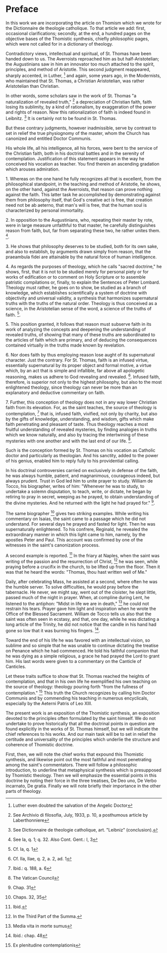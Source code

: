 # Preface

In this work we are incorporating the article on Thomism which we wrote for the Dictionnaire de theologie catholique. To that article we add: first, occasional clarifications; secondly, at the end, a hundred pages on the objective bases of the Thomistic synthesis, chiefly philosophic pages, which were not called for in a dictionary of theology.

Contradictory views, intellectual and spiritual, of St. Thomas have been handed down to us. The Averroists reproached him as but half-Aristotelian; the Augustinians saw in him an innovator too much attached to the spirit, principles, and method of Aristotle. This second judgment reappeared, sharply accented, in Luther, [^1] and again, some years ago, in the Modernists, who maintained that St. Thomas, a Christian Aristotelian, was rather Aristotelian than Christian.

In other words, some scholars saw in the work of St. Thomas "a naturalization of revealed truth," [^2] a depreciation of Christian faith, faith losing its sublimity, by a kind of rationalism, by exaggeration of the power and rights of reason. Now this rationalization of faith is indeed found in Leibnitz. [^3] It is certainly not to be found in St. Thomas.

But these contrary judgments, however inadmissible, serve by contrast to set in relief the true physiognomy of the master, whom the Church has canonized and entitled Doctor Communis.

His whole life, all his intelligence, all his forces, were bent to the service of the Christian faith, both in his doctrinal battles and in the serenity of contemplation. Justification of this statement appears in the way he conceived his vocation as teacher. You find therein an ascending gradation which arouses admiration.

1\. Whereas on the one hand he fully recognizes all that is excellent, from the philosophical standpoint, in the teaching and method of Aristotle, he shows, on the other hand, against the Averroists, that reason can prove nothing against the faith. This latter task he accomplished by demonstrating against them from philosophy itself, that God's creative act is free, that creation need not be ab aeterno, that man's will is free, that the human soul is characterized by personal immortality.

2\. In opposition to the Augustinians, who, repeating their master by rote, were in large measure unfaithful to that master, he carefully distinguishes reason from faith, but, far from separating these two, he rather unites them. [^4].

3\. He shows that philosophy deserves to be studied, both for its own sake, and also to establish, by arguments drawn simply from reason, that the praeambula fidei are attainable by the natural force of human intelligence.

4\. As regards the purposes of theology, which he calls "sacred doctrine," he shows, first, that it is not to be studied merely for personal piety or for works of edification or to comment on Holy Scripture or to assemble patristic compilations or, finally, to explain the Sentences of Peter Lombard. Theology must rather, he goes on to show, be studied as a branch of knowledge, which establishes scientifically a system of doctrine with objectivity and universal validity, a synthesis that harmonizes supernatural truths with the truths of the natural order. Theology is thus conceived as a science, in the Aristotelian sense of the word, a science of the truths of faith. [^5].

5\. This position granted, it follows that reason must subserve faith in its work of analyzing the concepts and deepening the understanding of revealed truths, of showing that many of these truths are subordinated to the articles of faith which are primary, and of deducing the consequences contained virtually in the truths made known by revelation.

6\. Nor does faith by thus employing reason lose aught of its supernatural character. Just the contrary. For St. Thomas, faith is an infused virtue, essentially supernatural by its proper object and formal motive, a virtue which, by an act that is simple and infallible, far above all apologetic reasoning, makes us adhere to God revealing and revealed. [^6]. Infused faith, therefore, is superior not only to the highest philosophy, but also to the most enlightened theology, since theology can never be more than an explanatory and deductive commentary on faith.

7\. Further, this conception of theology does not in any way lower Christian faith from its elevation. For, as the saint teaches, the source of theology is contemplation, [^7] that is, infused faith, vivified, not only by charity, but also by the gifts of knowledge, understanding, and wisdom, gifts which make faith penetrating and pleasant of taste. Thus theology reaches a most fruitful understanding of revealed mysteries, by finding analogies in truths which we know naturally, and also by tracing the intertwining of these mysteries with one another and with the last end of our life. [^8].

Such is the conception formed by St. Thomas on his vocation as Catholic doctor and particularly as theologian. And his sanctity, added to the power of his genius, enabled him to reply fully to his providential calling.

In his doctrinal controversies carried on exclusively in defense of the faith, he was always humble, patient, and magnanimous, courageous indeed, but always prudent. Trust in God led him to unite prayer to study. William de Tocco, his biographer, writes of him: "Whenever he was to study, to undertake a solemn disputation, to teach, write, or dictate, he began by retiring to pray in secret, weeping as he prayed, to obtain understanding of the divine mysteries. And he returned with the light he had prayed for." [^9].

The same biographer [^10] gives two striking examples. While writing his commentary on Isaias, the saint came to a passage which he did not understand. For several days he prayed and fasted for light. Then he was supernaturally enlightened. To his confrere, Reginald, he revealed the extraordinary manner in which this light came to him, namely, by the apostles Peter and Paul. This account was confirmed by one of the witnesses in the saint's canonization process.

A second example is reported. [^11] In the friary at Naples, when the saint was writing of the passion and the resurrection of Christ, [^12] he was seen, while praying before a crucifix in the church, to be lifted up from the floor. Then it was that he heard the words: "Thomas, thou hast written well of Me."

Daily, after celebrating Mass, he assisted at a second, where often he was the humble server. To solve difficulties, he would pray before the tabernacle. He never, we might say, went out of the cloister, he slept little, passed much of the night in prayer. When, at compline during Lent, he listened to the antiphon: "Midst in life we are in death," [^13] he could not restrain his tears. Prayer gave him light and inspiration when he wrote the Office of the Blessed Sacrament. William de Tocco tells us also that the saint was often seen in ecstasy, and that, one day, while he was dictating a long article of the Trinity, he did not notice that the candle in his hand had gone so low that it was burning his fingers. [^14].

Toward the end of his life he was favored with an intellectual vision, so sublime and so simple that he was unable to continue dictating the treatise on Penance which he had commenced. He told his faithful companion that he was dying as a simple religious, a grace he had prayed the Lord to grant him. His last words were given to a commentary on the Canticle of Canticles.

Let these traits suffice to show that St. Thomas reached the heights of contemplation, and that in his own life he exemplified his own teaching on the source of theology: theology pouring forth "from the fullness of contemplation." [^15] This truth the Church recognizes by calling him Doctor Communis and by commending his teaching in numerous encyclicals, especially by the Aeterni Patris of Leo XIII.

The present work is an exposition of the Thomistic synthesis, an exposition devoted to the principles often formulated by the saint himself. We do not undertake to prove historically that all the doctrinal points in question are found explicitly in the works of St. Thomas himself, but we will indicate the chief references to his works. And our main task will be to set in relief the certitude and universality of the principles which underlie the structure and coherence of Thomistic doctrine.

First, then, we will note the chief works that expound this Thomistic synthesis, and likewise point out the most faithful and most penetrating among the saint's commentators. There will follow a philosophic introduction, to underline that metaphysical synthesis which is presupposed by Thomistic theology. Then we will emphasize the essential points in this doctrine by noting their force in the three treatises, De Deo uno, De Verbo incarnato, De gratia. Finally we will note briefly their importance in the other parts of theology.


[^1]: Luther even doubted the salvation of the Angelic Doctor

[^2]: See Archivio di filosofia, July, 1933, p. 10, a posthumous article by Laberthonniere

[^3]: See Dictionnaire de theologie catholique, art. "Leibniz" (conclusion).

[^4]: See Ia, q. 1; q. 32. Also Cont. Gent.: I, 3

[^5]: Cf. Ia, q. 1

[^6]: Cf. IIa, IIae, q. 2, a. 2, ad. 1

[^7]: Ibid.: q. 188, a. 6

[^8]: The Vatican Council

[^9]: Chap. 31

[^10]: Chaps. 32, 35

[^11]: Ibid.

[^12]: In the Third Part of the Summa.

[^13]: Media vita in morte sumus

[^14]: Ibid.: chap. 48

[^15]: Ex plenitudine contemplationis

